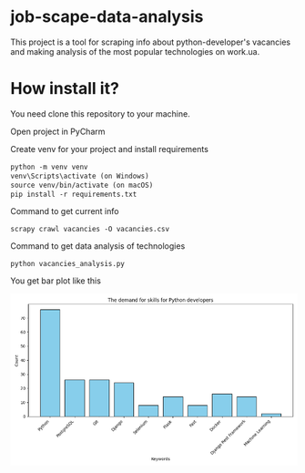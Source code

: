 ﻿# job-scape-data-analysis

This project is a tool for scraping info about python-developer's vacancies and making analysis of the most popular technologies on work.ua.

# How install it?
You need clone this repository to your machine.

Open project in PyCharm

Create venv for your project and install requirements
```shell
python -m venv venv
venv\Scripts\activate (on Windows)
source venv/bin/activate (on macOS)
pip install -r requirements.txt
```
Command to get current info
```shell
scrapy crawl vacancies -O vacancies.csv 
```

Command to get data analysis of technologies
```shell
python vacancies_analysis.py
```
You get bar plot like this

![Plot (06.05.24)](Figure.png)
